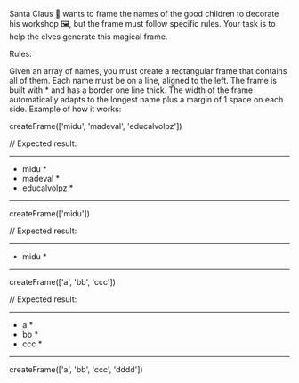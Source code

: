 Santa Claus 🎅 wants to frame the names of the good children to decorate his workshop 🖼️, but the frame must follow specific rules. Your task is to help the elves generate this magical frame.

Rules:

Given an array of names, you must create a rectangular frame that contains all of them.
Each name must be on a line, aligned to the left.
The frame is built with \* and has a border one line thick.
The width of the frame automatically adapts to the longest name plus a margin of 1 space on each side.
Example of how it works:

createFrame(['midu', 'madeval', 'educalvolpz'])

// Expected result:

---

- midu \*
- madeval \*
- educalvolpz \*

---

createFrame(['midu'])

// Expected result:

---

- midu \*

---

createFrame(['a', 'bb', 'ccc'])

// Expected result:

---

- a \*
- bb \*
- ccc \*

---

createFrame(['a', 'bb', 'ccc', 'dddd'])
